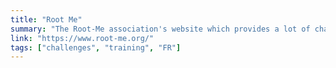 ```yaml
---
title: "Root Me"
summary: "The Root-Me association's website which provides a lot of challenge to learn and train all aspects of cyber security and hacking."
link: "https://www.root-me.org/"
tags: ["challenges", "training", "FR"]
---
```

